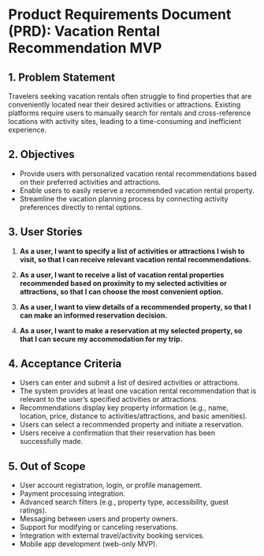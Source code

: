 # Product Requirements Document (PRD): Vacation Rental Recommendation MVP

## 1. Problem Statement

Travelers seeking vacation rentals often struggle to find properties that are conveniently located near their desired activities or attractions. Existing platforms require users to manually search for rentals and cross-reference locations with activity sites, leading to a time-consuming and inefficient experience.

## 2. Objectives

- Provide users with personalized vacation rental recommendations based on their preferred activities and attractions.
- Enable users to easily reserve a recommended vacation rental property.
- Streamline the vacation planning process by connecting activity preferences directly to rental options.

## 3. User Stories

1. **As a user, I want to specify a list of activities or attractions I wish to visit, so that I can receive relevant vacation rental recommendations.**

2. **As a user, I want to receive a list of vacation rental properties recommended based on proximity to my selected activities or attractions, so that I can choose the most convenient option.**

3. **As a user, I want to view details of a recommended property, so that I can make an informed reservation decision.**

4. **As a user, I want to make a reservation at my selected property, so that I can secure my accommodation for my trip.**

## 4. Acceptance Criteria

- Users can enter and submit a list of desired activities or attractions.
- The system provides at least one vacation rental recommendation that is relevant to the user’s specified activities or attractions.
- Recommendations display key property information (e.g., name, location, price, distance to activities/attractions, and basic amenities).
- Users can select a recommended property and initiate a reservation.
- Users receive a confirmation that their reservation has been successfully made.

## 5. Out of Scope

- User account registration, login, or profile management.
- Payment processing integration.
- Advanced search filters (e.g., property type, accessibility, guest ratings).
- Messaging between users and property owners.
- Support for modifying or canceling reservations.
- Integration with external travel/activity booking services.
- Mobile app development (web-only MVP).